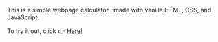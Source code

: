 This is a simple webpage calculator I made with vanilla HTML, CSS, and JavaScript. 

To try it out, click 👉 [Here!](https://calebl42.github.io/calculator)
